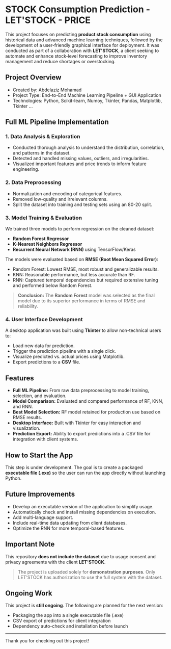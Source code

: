 # STOCK Consumption Prediction - LET'STOCK - PRICE

This project focuses on predicting **product stock consumption** using historical data and advanced machine learning techniques, followed by the development of a user-friendly graphical interface for deployment. It was conducted as part of a collaboration with **LET'STOCK**, a client seeking to automate and enhance stock-level forecasting to improve inventory management and reduce shortages or overstocking.

## Project Overview
- Created by: Abdelaziz Mohamad
- Project Type: End-to-End Machine Learning Pipeline + GUI Application
- Technologies: Python, Scikit-learn, Numoy, Tkinter, Pandas, Matplotlib, Tkinter ...

## Full ML Pipeline Implementation

### 1. Data Analysis & Exploration
- Conducted thorough analysis to understand the distribution, correlation, and patterns in the dataset.
- Detected and handled missing values, outliers, and irregularities.
- Visualized important features and price trends to inform feature engineering.

### 2. Data Preprocessing
- Normalization and encoding of categorical features.
- Removed low-quality and irrelevant columns.
- Split the dataset into training and testing sets using an 80-20 split.

### 3. Model Training & Evaluation
We trained three models to perform regression on the cleaned dataset:

- **Random Forest Regressor**
- **K-Nearest Neighbors Regressor**
- **Recurrent Neural Network (RNN)** using TensorFlow/Keras

The models were evaluated based on **RMSE (Root Mean Squared Error)**:

- Random Forest: Lowest RMSE, most robust and generalizable results.
- KNN: Reasonable performance, but less accurate than RF.
- RNN: Captured temporal dependencies but required extensive tuning and performed below Random Forest.

> **Conclusion:** The **Random Forest** model was selected as the final model due to its superior performance in terms of RMSE and reliability.

### 4. User Interface Development
A desktop application was built using **Tkinter** to allow non-technical users to:
- Load new data for prediction.
- Trigger the prediction pipeline with a single click.
- Visualize predicted vs. actual prices using Matplotlib.
- Export predictions to a **CSV** file.

## Features
- **Full ML Pipeline:** From raw data preprocessing to model training, selection, and evaluation.
- **Model Comparison:** Evaluated and compared performance of RF, KNN, and RNN.
- **Best Model Selection:** RF model retained for production use based on RMSE results.
- **Desktop Interface:** Built with Tkinter for easy interaction and visualization.
- **Prediction Export:** Ability to export predictions into a .CSV file for integration with client systems.

## How to Start the App

This step is under development. The goal is to create a packaged **executable file (.exe)** so the user can run the app directly without launching Python.

## Future Improvements
- Develop an executable version of the application to simplify usage.
- Automatically check and install missing dependencies on execution.
- Add multi-language support.
- Include real-time data updating from client databases.
- Optimize the RNN for more temporal-based features.

## Important Note
This repository **does not include the dataset** due to usage consent and privacy agreements with the client **LET'STOCK**.

> The project is uploaded solely for **demonstration purposes**. Only LET'STOCK has authorization to use the full system with the dataset.

## Ongoing Work
This project is **still ongoing**. The following are planned for the next version:
- Packaging the app into a single executable file (.exe)
- CSV export of predictions for client integration
- Dependency auto-check and installation before launch

---

Thank you for checking out this project!
